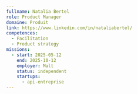 ```yaml
---
fullname: Natalia Bertel
role: Product Manager
domaine: Produit
link: https://www.linkedin.com/in/nataliabertel/
competences:
  - Facilitation
  - Product strategy
missions:
  - start: 2025-05-12
    end: 2025-10-12
    employer: Malt
    status: independent
    startups:
      - api-entreprise
---
```


